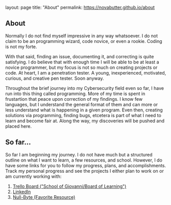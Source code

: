 layout: page
title: "About"
permalink: https://novabutter.github.io/about

## About

Normally I do not find myself impressive in any way whatsoever. I do not claim to be an programming wizard, code novice, or even a rookie. Coding is not my forte.

With that said, finding an issue, documenting it, and correcting is quite satisfying. I do believe that with enough time I will be able to be at least a novice programmer, but my focus is not so much on creating projects or code. At heart, I am a penetration tester. A young, inexperienced, motivated, curious, and creative pen tester. Soon anyway. 

Throughout the brief journey into my Cybersecurity field even so far, I have run into this thing called programming. More of my time is spent in frustartion that peace upon correction of my findings. I know few languages, but I understand the general format of them and can more or less understand what is happening in a given program. Even then, creating solutions via programming, finding bugs, etcetera is part of what I need to learn and become fair at. Along the way, my discoveries will be pushed and placed here.

## So far...

So far I am beginning my journey. I do not have much but a structured outline on what I want to learn, a few resources, and school. However, I do have some links for you to follow my progress, plans, and accomplishments. Track my personal progress and see the projects I either plan to work on or am currently working with:

1. [Trello Board ("School of Giovanni/Board of Learning")](https://trello.com/b/6oD5SGbb)
2. [LinkedIn](https://www.linkedin.com/in/glicameli/)
3. [Null-Byte (Favorite Resource)](https://null-byte.wonderhowto.com/)
